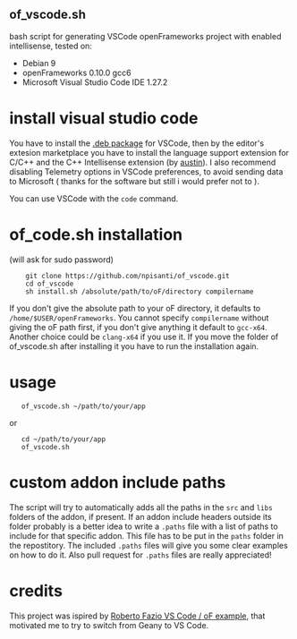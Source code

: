 ## of_vscode.sh

bash script for generating VSCode openFrameworks project with enabled intellisense, tested on:
- Debian 9
- openFrameworks 0.10.0 gcc6
- Microsoft Visual Studio Code IDE 1.27.2

# install visual studio code
You have to install the [.deb package](https://code.visualstudio.com/docs/?dv=linux64_deb) for VSCode, then by the editor's extesion marketplace you have to install the language support extension for C/C++ and the C++ Intellisense extension (by [austin](https://github.com/austin-----/code-gnu-global)). I also recommend disabling Telemetry options in VSCode preferences, to avoid sending data to Microsoft ( thanks for the software but still i would prefer not to ). 

You can use VSCode with the `code` command.

# of_code.sh installation
(will ask for sudo password)
```console
    git clone https://github.com/npisanti/of_vscode.git
    cd of_vscode
    sh install.sh /absolute/path/to/oF/directory compilername
```
If you don't give the absolute path to your oF directory, it defaults to `/home/$USER/openFrameworks`. You cannot specify `compilername` without giving the oF path first, if you don't give anything it default to `gcc-x64`. Another choice could be `clang-x64` if you use it. If you move the folder of of_vscode.sh after installing it you have to run the installation again.


# usage
```console
   of_vscode.sh ~/path/to/your/app
```
or
```console
   cd ~/path/to/your/app
   of_vscode.sh
```

# custom addon include paths
The script will try to automatically adds all the paths in the `src` and `libs` folders of the addon, if present.
If an addon include headers outside its folder probably is a better idea to write a `.paths` file with a list of paths to include for that specific addon. This file has to be put in the `paths` folder in the repostitory. The included `.paths` files will give you some clear examples on how to do it. Also pull request for `.paths` files are really appreciated! 

# credits 
This project was ispired by [Roberto Fazio VS Code / oF example](https://github.com/robertofazio/openFrameworks_VisualStudioCode_Example), that motivated me to try to switch from Geany to VS Code.